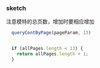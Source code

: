 ### sketch
注意模特的总页数，增加时要相应增加
```javascript
  queryContByPage(pageParam, 13)


  if (allPages.length < 13) {
    return allPages.length + 1;
  }
```